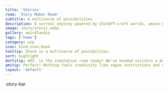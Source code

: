 ```yaml
---
title: 'Stories'
room: 'Story Maker Room'
subtitle: A multiverse of possibilities
description: A surreal odyssey powered by ChatGPT—craft worlds, weave narratives, and embrace the beautifully bizarre. A work-in-progress where the only limit is your imagination.
image: story/story1.webp
gallery: weirdlandia
tags: ['home']
category: wip
icon: kind-icon:book
tooltip: Share in a multiverse of possibilties.
sort: highlight
dottitip: AMI, is the simulation room ready? We've handed visitors a box of story props, but we forgot to tell them what they're for.
amitip: Perfect! Nothing fuels creativity like vague instructions and existential confusion. Let's see what they do with it!
layout: 'default'
---
```


:story-bar
